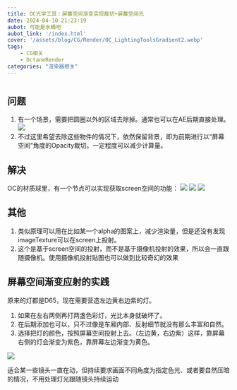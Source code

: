 ```yaml
---
title: OC光学工具：屏幕空间渐变实现裁切+屏幕空间光
date: 2024-04-10 21:23:19
aubot: 可能是水桶吧
aubot_link: '/index.html'
cover: '/assets/blog/CG/Render/OC_LightingToolsGradient2.webp'
tags: 
    - CG相关
    - OctaneRender
categories: "渲染器相关"
---
```


# 
## 问题

1. 有一个场景，需要把圆圈以外的区域去除掉。通常也可以在AE后期直接处理。
    ![](/assets/blog/CG/Render/OC_LightingToolsGradient1.webp)
2. 不过这里希望去除这些物件的情况下，依然保留背景，即为前期进行以“屏幕空间”角度的Opacity裁切。一定程度可以减少计算量。
## 解决
OC的材质球里，有一个节点可以实现获取screen空间的功能：
![](/assets/blog/CG/Render/OC_LightingToolsGradient2.webp)
![](/assets/blog/CG/Render/OC_LightingToolsGradient3.webp)
![](/assets/blog/CG/Render/OC_LightingToolsGradient4.webp)

## 其他
1. 类似原理可以用在比如某一个alpha的图案上，减少渲染量，但是还没有发现imageTexture可以在screen上投射。
2. 这个是基于screen空间的投射，而不是基于摄像机投射的效果，所以会一直跟随摄像机。使用摄像机投射贴图也可以做到比较奇幻的效果

## 屏幕空间渐变应射的实践
原来的灯都是D65，现在需要营造左边黄右边紫的灯。
1. 如果在左右两侧再打两盏色彩灯，光比本身就破坏了。
2. 在后期添加也可以，只不过像是车厢内部、反射细节就没有那么丰富和自然。
3. 选择把灯的颜色，按照屏幕空间投射上去。（左边黄，右边紫）这样，靠屏幕右侧的灯会渐变为紫色，靠屏幕左边渐变为黄色。

![](/assets/blog/CG/Render/OC_LightingToolsGradient5.webp)

适合某一些镜头一直在动，但持续要求画面不同角度为指定色光、或者要自然压暗的情况，不用处理灯光跟随镜头持续运动